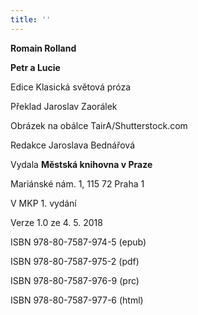 ```yaml
---
title: ''
---
```


**Romain Rolland**

**Petr a Lucie**

Edice Klasická světová próza

Překlad Jaroslav Zaorálek

Obrázek na obálce TairA/Shutterstock.com

Redakce Jaroslava Bednářová

Vydala **Městská knihovna v Praze**

Mariánské nám. 1, 115 72 Praha 1

V MKP 1. vydání

Verze 1.0 ze 4. 5. 2018

ISBN 978-80-7587-974-5 (epub)

ISBN 978-80-7587-975-2 (pdf)

ISBN 978-80-7587-976-9 (prc)

ISBN 978-80-7587-977-6 (html)
